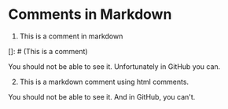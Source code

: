 # Comments in Markdown

1. This is a comment in markdown

[]: # (This is a comment)

You should not be able to see it. Unfortunately in GitHub you can. 

2. This is a markdown comment using html comments. 

<!--- This is an HTML comment in Markdown -->

You should not be able to see it. And in GitHub, you can't. 
